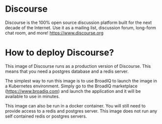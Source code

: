 # Discourse
Discourse is the 100% open source discussion platform built for the next decade of the Internet. Use it as a mailing list, discussion forum, long-form chat room, and more!
https://www.discourse.org

# How to deploy Discourse?
This image of Discourse runs as a production version of Discourse.  This means that you need a postgres database and a redis server.  

The simplest way to run this image is to use BroadIQ to launch the image in a Kubernetes environment.  Simply go to the BroadIQ marketplace (https://www.broadiq.com) and launch the application and it will be available to use in minutes.  

This image can also be run in a docker container.  You will still need to provide access to a redis and postgres server.  This image does not run any self contained redis or postgres servers.

